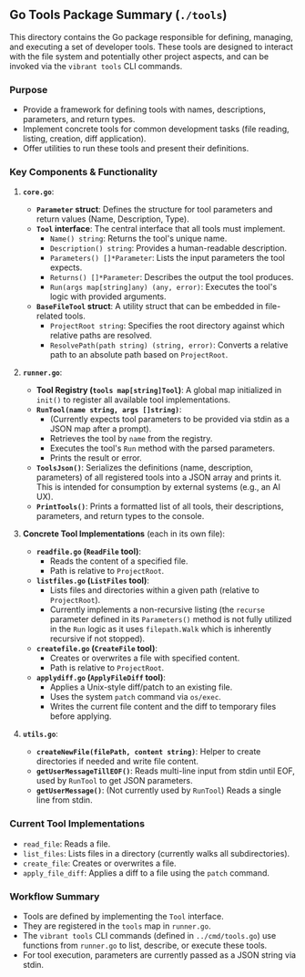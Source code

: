 ## Go Tools Package Summary (`./tools`)

This directory contains the Go package responsible for defining, managing, and executing a set of developer tools. These tools are designed to interact with the file system and potentially other project aspects, and can be invoked via the `vibrant tools` CLI commands.

### Purpose

*   Provide a framework for defining tools with names, descriptions, parameters, and return types.
*   Implement concrete tools for common development tasks (file reading, listing, creation, diff application).
*   Offer utilities to run these tools and present their definitions.

### Key Components & Functionality

1.  **`core.go`**:
    *   **`Parameter` struct**: Defines the structure for tool parameters and return values (Name, Description, Type).
    *   **`Tool` interface**: The central interface that all tools must implement.
        *   `Name() string`: Returns the tool's unique name.
        *   `Description() string`: Provides a human-readable description.
        *   `Parameters() []*Parameter`: Lists the input parameters the tool expects.
        *   `Returns() []*Parameter`: Describes the output the tool produces.
        *   `Run(args map[string]any) (any, error)`: Executes the tool's logic with provided arguments.
    *   **`BaseFileTool` struct**: A utility struct that can be embedded in file-related tools.
        *   `ProjectRoot string`: Specifies the root directory against which relative paths are resolved.
        *   `ResolvePath(path string) (string, error)`: Converts a relative path to an absolute path based on `ProjectRoot`.

2.  **`runner.go`**:
    *   **Tool Registry (`tools map[string]Tool`)**: A global map initialized in `init()` to register all available tool implementations.
    *   **`RunTool(name string, args []string)`**: 
        *   (Currently expects tool parameters to be provided via stdin as a JSON map after a prompt).
        *   Retrieves the tool by `name` from the registry.
        *   Executes the tool's `Run` method with the parsed parameters.
        *   Prints the result or error.
    *   **`ToolsJson()`**: Serializes the definitions (name, description, parameters) of all registered tools into a JSON array and prints it. This is intended for consumption by external systems (e.g., an AI UX).
    *   **`PrintTools()`**: Prints a formatted list of all tools, their descriptions, parameters, and return types to the console.

3.  **Concrete Tool Implementations** (each in its own file):
    *   **`readfile.go` (`ReadFile` tool)**:
        *   Reads the content of a specified file.
        *   Path is relative to `ProjectRoot`.
    *   **`listfiles.go` (`ListFiles` tool)**:
        *   Lists files and directories within a given path (relative to `ProjectRoot`).
        *   Currently implements a non-recursive listing (the `recurse` parameter defined in its `Parameters()` method is not fully utilized in the `Run` logic as it uses `filepath.Walk` which is inherently recursive if not stopped).
    *   **`createfile.go` (`CreateFile` tool)**:
        *   Creates or overwrites a file with specified content.
        *   Path is relative to `ProjectRoot`.
    *   **`applydiff.go` (`ApplyFileDiff` tool)**:
        *   Applies a Unix-style diff/patch to an existing file.
        *   Uses the system `patch` command via `os/exec`.
        *   Writes the current file content and the diff to temporary files before applying.

4.  **`utils.go`**:
    *   **`createNewFile(filePath, content string)`**: Helper to create directories if needed and write file content.
    *   **`getUserMessageTillEOF()`**: Reads multi-line input from stdin until EOF, used by `RunTool` to get JSON parameters.
    *   **`getUserMessage()`**: (Not currently used by `RunTool`) Reads a single line from stdin.

### Current Tool Implementations

*   `read_file`: Reads a file.
*   `list_files`: Lists files in a directory (currently walks all subdirectories).
*   `create_file`: Creates or overwrites a file.
*   `apply_file_diff`: Applies a diff to a file using the `patch` command.

### Workflow Summary

*   Tools are defined by implementing the `Tool` interface.
*   They are registered in the `tools` map in `runner.go`.
*   The `vibrant tools` CLI commands (defined in `../cmd/tools.go`) use functions from `runner.go` to list, describe, or execute these tools.
*   For tool execution, parameters are currently passed as a JSON string via stdin.
